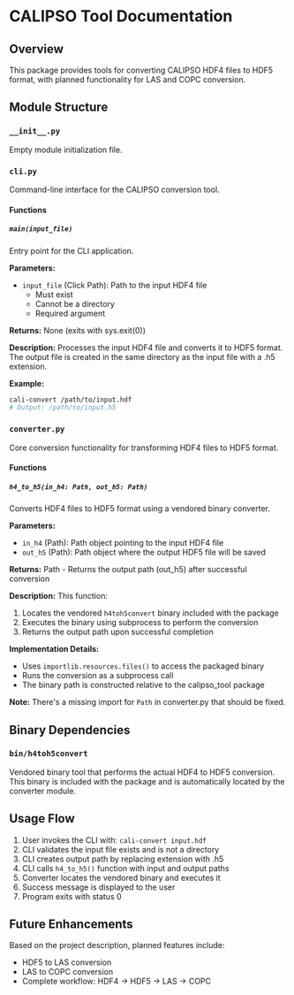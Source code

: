 # CALIPSO Tool Documentation

## Overview
This package provides tools for converting CALIPSO HDF4 files to HDF5 format, with planned functionality for LAS and COPC conversion.

## Module Structure

### `__init__.py`
Empty module initialization file.

### `cli.py`
Command-line interface for the CALIPSO conversion tool.

#### Functions

##### `main(input_file)`
Entry point for the CLI application.

**Parameters:**
- `input_file` (Click Path): Path to the input HDF4 file
  - Must exist
  - Cannot be a directory
  - Required argument

**Returns:** None (exits with sys.exit(0))

**Description:**
Processes the input HDF4 file and converts it to HDF5 format. The output file is created in the same directory as the input file with a .h5 extension.

**Example:**
```bash
cali-convert /path/to/input.hdf
# Output: /path/to/input.h5
```

### `converter.py`
Core conversion functionality for transforming HDF4 files to HDF5 format.

#### Functions

##### `h4_to_h5(in_h4: Path, out_h5: Path)`
Converts HDF4 files to HDF5 format using a vendored binary converter.

**Parameters:**
- `in_h4` (Path): Path object pointing to the input HDF4 file
- `out_h5` (Path): Path object where the output HDF5 file will be saved

**Returns:** Path - Returns the output path (out_h5) after successful conversion

**Description:**
This function:
1. Locates the vendored `h4toh5convert` binary included with the package
2. Executes the binary using subprocess to perform the conversion
3. Returns the output path upon successful completion

**Implementation Details:**
- Uses `importlib.resources.files()` to access the packaged binary
- Runs the conversion as a subprocess call
- The binary path is constructed relative to the calipso_tool package

**Note:** There's a missing import for `Path` in converter.py that should be fixed.

## Binary Dependencies

### `bin/h4toh5convert`
Vendored binary tool that performs the actual HDF4 to HDF5 conversion. This binary is included with the package and is automatically located by the converter module.

## Usage Flow

1. User invokes the CLI with: `cali-convert input.hdf`
2. CLI validates the input file exists and is not a directory
3. CLI creates output path by replacing extension with .h5
4. CLI calls `h4_to_h5()` function with input and output paths
5. Converter locates the vendored binary and executes it
6. Success message is displayed to the user
7. Program exits with status 0

## Future Enhancements
Based on the project description, planned features include:
- HDF5 to LAS conversion
- LAS to COPC conversion
- Complete workflow: HDF4 → HDF5 → LAS → COPC